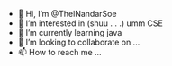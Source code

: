 - 👋 Hi, I’m @ThelNandarSoe
- 👀 I’m interested in (shuu . . .) umm CSE
- 🌱 I’m currently learning java
- 💞️ I’m looking to collaborate on ...
- 📫 How to reach me ... 

<!---
ThelNandarSoe/ThelNandarSoe is a ✨ special ✨ repository because its `README.md` (this file) appears on your GitHub profile.
You can click the Preview link to take a look at your changes.
--->
